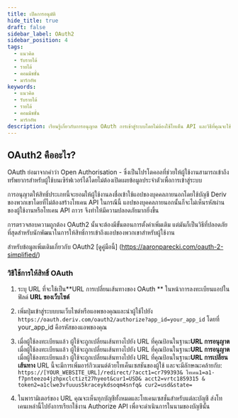 ```yaml
---
title: เปิดการอนุมัติ
hide_title: true
draft: false
sidebar_label: OAuth2
sidebar_position: 4
tags:
  - แนวคิด
  - รับรายได้
  - รายได้
  - คอมมิชชั่น
  - มาร์กอัพ
keywords:
  - แนวคิด
  - รับรายได้
  - รายได้
  - คอมมิชชั่น
  - มาร์กอัพ
description: เรียนรู้เกี่ยวกับการอนุญาต OAuth การเข้าสู่ระบบโดยไม่ต้องใช้โทเค็น API และวิธีที่คุณจะใช้เพื่อปรับปรุงประสบการณ์ผู้ใช้ของแอพซื้อขายของคุณ
---
```


## OAuth2 คืออะไร?

OAuth ย่อมาจากคำว่า Open Authorisation - ซึ่งเป็นโปรโตคอลที่ช่วยให้ผู้ใช้งานสามารถเข้าถึงทรัพยากรสำหรับผู้ใช้บนเซิร์ฟเวอร์ได้โดยไม่ต้องเปิดเผยข้อมูลประจำตัวเพื่อการเข้าสู่ระบบ

การอนุญาตให้สิทธิ์ประเภทนี้จะยอมให้ผู้ใช้งานลงชื่อเข้าใช้แอปของบุคคลภายนอกโดยใช้บัญชี Deriv ของพวกเขาโดยที่ไม่ต้องสร้างโทเคน API ในกรณีนี้ แอปของบุคคลภายนอกนั้นก็จะไม่เห็นรหัสผ่านของผู้ใช้งานหรือโทเคน API ถาวร จึงทำให้มีความปลอดภัยมากยิ่งขึ้น

การตรวจสอบความถูกต้อง OAuth2 นั้นจะต้องมีขั้นตอนการตั้งค่าเพิ่มเติม แต่มันก็เป็นวิธีที่ปลอดภัยที่สุดสำหรับนักพัฒนาในการให้สิทธิ์การเข้าถึงแอปของพวกเขาสำหรับผู้ใช้งาน

สำหรับข้อมูลเพิ่มเติมเกี่ยวกับ OAuth2 [ดูคู่มือนี้] (https://aaronparecki.com/oauth-2-simplified/)

### วิธีใช้การให้สิทธิ์ OAuth

1. ระบุ URL ที่จะใช้เป็น\*\*URL การเปลี่ยนเส้นทางของ OAuth \*\* ในหน้าการลงทะเบียนแอปในฟิลด์ **URL ของเว็บไซต์**

2. เพิ่มปุ่มเข้าสู่ระบบบนเว็บไซต์หรือแอพของคุณและนำผู้ใช้ไปยัง `https://oauth.deriv.com/oauth2/authorize?app_id=your_app_id` โดยที่ your_app_id คือรหัสของแอพของคุณ

3. เมื่อผู้ใช้ลงทะเบียนแล้ว ผู้ใช้จะถูกเปลี่ยนเส้นทางไปยัง URL ที่คุณป้อนในฐานะ**URL การอนุญาต** เมื่อผู้ใช้ลงทะเบียนแล้ว ผู้ใช้จะถูกเปลี่ยนเส้นทางไปยัง URL ที่คุณป้อนในฐานะ**URL การอนุญาต** เมื่อผู้ใช้ลงทะเบียนแล้ว ผู้ใช้จะถูกเปลี่ยนเส้นทางไปยัง URL ที่คุณป้อนในฐานะ**URL การเปลี่ยนเส้นทาง** URL นี้จะมีการเพิ่มอาร์กิวเมนต์ด้วยโทเค็นเซสชันของผู้ใช้ และจะมีลักษณะคล้ายกับ: `https://[YOUR_WEBSITE_URL]/redirect/?acct1=cr799393& โทเคน1=a1-f7pnteezo4jzhpxclctizt27hyeot&cur1=USD& acct2=vrtc1859315 & token2=a1clwe3vfuuus5kraceykdsoqm4snfq& cur2=usd&state=`

4. ในพารามิเตอร์ของ URL คุณจะเห็นทุกบัญชีทั้งหมดและโทเคนเซสชั่นสำหรับแต่ละบัญชี ส่งโทเคนเหล่านี้ไปยังการเรียกใช้งาน Authorize API เพื่อจะดำเนินการในนามของบัญชีนั้น
